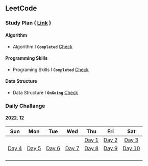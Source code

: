 ## LeetCode



### Study Plan ( [Link](https://leetcode.com/study-plan/) )

#### Algorithm

- Algorithm I **`Completed`** [Check](./Algorithm)

#### Programming Skills

- Programing Skills I **`Completed`** [Check](./ProgrammingSkills)

#### Data Structure

- Data Structure I **`OnGoing`** [Check](./DataStructure)



### Daily Challange

#### 2022. 12

|                 Sun                  |                 Mon                 |                 Tue                 |                 Wed                 |                 Thu                  |                 Fri                  |                  Sat                  |
| :----------------------------------: | :---------------------------------: | :---------------------------------: | :---------------------------------: | :----------------------------------: | :----------------------------------: | :-----------------------------------: |
|                                      |                                     |                                     |                                     | [Day 1](./Problems/leetcode_1704.md) | [Day 2](./Problems/leetcode_1657.md) |  [Day 3](./Problems/leetcode_451.md)  |
| [Day 4](./Problems/leetcode_2256.md) | [Day 5](./Problems/leetcode_876.md) | [Day 6](./Problems/leetcode_328.md) | [Day 7](./Problems/leetcode_938.md) | [Day 8](./Problems/leetcode_872.md)  | [Day 9](./Problems/leetcode_1026.md) | [Day 10](./Problems/leetcode_1339.md) |
|                                      |                                     |                                     |                                     |                                      |                                      |                                       |
|                                      |                                     |                                     |                                     |                                      |                                      |                                       |
|                                      |                                     |                                     |                                     |                                      |                                      |                                       |
|                                      |                                     |                                     |                                     |                                      |                                      |                                       |

